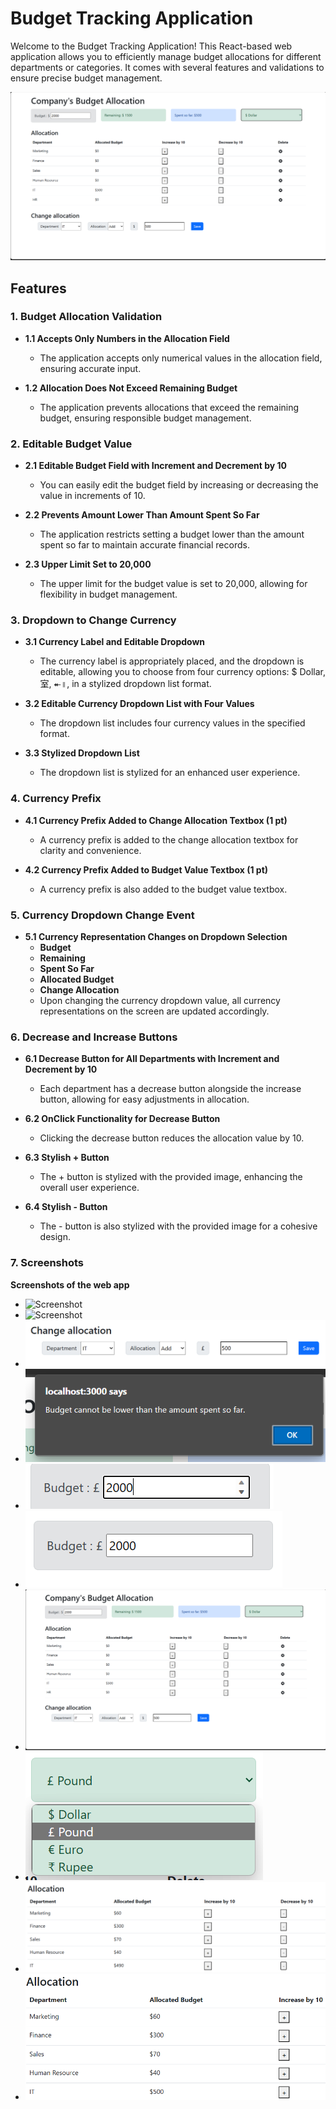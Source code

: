 # Budget Tracking Application

Welcome to the Budget Tracking Application! This React-based web application allows you to efficiently manage budget allocations for different departments or categories. It comes with several features and validations to ensure precise budget management.

![Screenshot](screenshot/currency_change.png)

## Features

### 1. Budget Allocation Validation

- **1.1 Accepts Only Numbers in the Allocation Field**
  - The application accepts only numerical values in the allocation field, ensuring accurate input.
  
- **1.2 Allocation Does Not Exceed Remaining Budget**
  - The application prevents allocations that exceed the remaining budget, ensuring responsible budget management.

### 2. Editable Budget Value

- **2.1 Editable Budget Field with Increment and Decrement by 10**
  - You can easily edit the budget field by increasing or decreasing the value in increments of 10.
  
- **2.2 Prevents Amount Lower Than Amount Spent So Far**
  - The application restricts setting a budget lower than the amount spent so far to maintain accurate financial records.
  
- **2.3 Upper Limit Set to 20,000**
  - The upper limit for the budget value is set to 20,000, allowing for flexibility in budget management.

### 3. Dropdown to Change Currency

- **3.1 Currency Label and Editable Dropdown**
  - The currency label is appropriately placed, and the dropdown is editable, allowing you to choose from four currency options: $ Dollar, 室, ⯬॥, in a stylized dropdown list format.
  
- **3.2 Editable Currency Dropdown List with Four Values**
  - The dropdown list includes four currency values in the specified format.
  
- **3.3 Stylized Dropdown List**
  - The dropdown list is stylized for an enhanced user experience.

### 4. Currency Prefix

- **4.1 Currency Prefix Added to Change Allocation Textbox (1 pt)**
  - A currency prefix is added to the change allocation textbox for clarity and convenience.
  
- **4.2 Currency Prefix Added to Budget Value Textbox (1 pt)**
  - A currency prefix is also added to the budget value textbox.

### 5. Currency Dropdown Change Event

- **5.1 Currency Representation Changes on Dropdown Selection**
  - **Budget**
  - **Remaining**
  - **Spent So Far**
  - **Allocated Budget**
  - **Change Allocation**
  - Upon changing the currency dropdown value, all currency representations on the screen are updated accordingly.

### 6. Decrease and Increase Buttons

- **6.1 Decrease Button for All Departments with Increment and Decrement by 10**
  - Each department has a decrease button alongside the increase button, allowing for easy adjustments in allocation.
  
- **6.2 OnClick Functionality for Decrease Button**
  - Clicking the decrease button reduces the allocation value by 10.
  
- **6.3 Stylish + Button**
  - The + button is stylized with the provided image, enhancing the overall user experience.
  
- **6.4 Stylish - Button**
  - The - button is also stylized with the provided image for a cohesive design.
 
### 7. Screenshots

**Screenshots of the web app**
- ![Screenshot](screenshot/budget_alloacation.png)
- ![Screenshot](screenshot/budget_error%20message.png)
- ![Screenshot](screenshot/budget_allocation_with_currency.png)
- ![Screenshot](screenshot/budget_morethan_spending.png)
- ![Screenshot](screenshot/budget_value.png)
- ![Screenshot](screenshot/budget_value_with_currency.png)
- ![Screenshot](screenshot/currency_change.png)
- ![Screenshot](screenshot/currency_dropdown.png)
- ![Screenshot](screenshot/itminus10.png)
- ![Screenshot](screenshot/mktgplus10.png)
